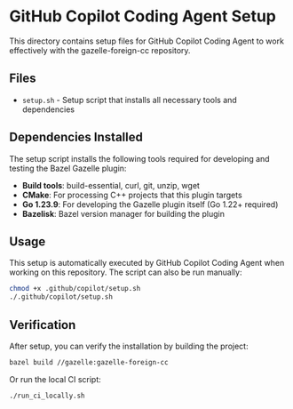 # GitHub Copilot Coding Agent Setup

This directory contains setup files for GitHub Copilot Coding Agent to work effectively with the gazelle-foreign-cc repository.

## Files

- `setup.sh` - Setup script that installs all necessary tools and dependencies

## Dependencies Installed

The setup script installs the following tools required for developing and testing the Bazel Gazelle plugin:

- **Build tools**: build-essential, curl, git, unzip, wget
- **CMake**: For processing C++ projects that this plugin targets
- **Go 1.23.9**: For developing the Gazelle plugin itself (Go 1.22+ required)
- **Bazelisk**: Bazel version manager for building the plugin

## Usage

This setup is automatically executed by GitHub Copilot Coding Agent when working on this repository. The script can also be run manually:

```bash
chmod +x .github/copilot/setup.sh
./.github/copilot/setup.sh
```

## Verification

After setup, you can verify the installation by building the project:

```bash
bazel build //gazelle:gazelle-foreign-cc
```

Or run the local CI script:

```bash
./run_ci_locally.sh
```